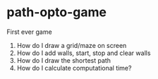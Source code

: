 # path-opto-game
First ever game

1. How do I draw a grid/maze on screen
2. How do I add walls, start, stop and clear walls 
3. How do I draw the shortest path
4. How do I calculate computational time?